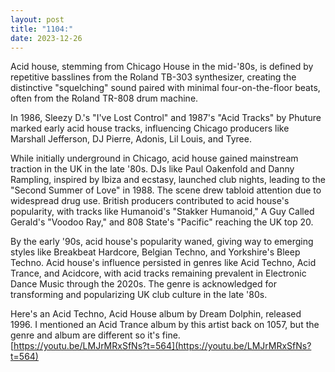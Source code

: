 ```yaml
---
layout: post
title: "1104:"
date: 2023-12-26
---
```


Acid house, stemming from Chicago House in the mid-'80s, is defined by repetitive basslines from the Roland TB-303 synthesizer, creating the distinctive "squelching" sound paired with minimal four-on-the-floor beats, often from the Roland TR-808 drum machine.

In 1986, Sleezy D.'s "I've Lost Control" and 1987's "Acid Tracks" by Phuture marked early acid house tracks, influencing Chicago producers like Marshall Jefferson, DJ Pierre, Adonis, Lil Louis, and Tyree.

While initially underground in Chicago, acid house gained mainstream traction in the UK in the late '80s. DJs like Paul Oakenfold and Danny Rampling, inspired by Ibiza and ecstasy, launched club nights, leading to the "Second Summer of Love" in 1988\. The scene drew tabloid attention due to widespread drug use. British producers contributed to acid house's popularity, with tracks like Humanoid's "Stakker Humanoid," A Guy Called Gerald's "Voodoo Ray," and 808 State's "Pacific" reaching the UK top 20\.

By the early '90s, acid house's popularity waned, giving way to emerging styles like Breakbeat Hardcore, Belgian Techno, and Yorkshire's Bleep Techno. Acid house's influence persisted in genres like Acid Techno, Acid Trance, and Acidcore, with acid tracks remaining prevalent in Electronic Dance Music through the 2020s. The genre is acknowledged for transforming and popularizing UK club culture in the late '80s.

Here's an Acid Techno, Acid House album by Dream Dolphin, released 1996\. I mentioned an Acid Trance album by this artist back on 1057, but the genre and album are different so it's fine.  
[https://youtu.be/LMJrMRxSfNs?t=564](https://youtu.be/LMJrMRxSfNs?t=564)

